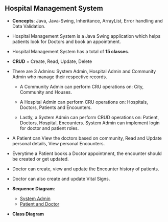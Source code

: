 ## Hospital Management System

 * **Concepts**: Java, Java-Swing, Inheritance, ArrayList, Error handling and Data Validation.  
 * Hospital Management System is a Java Swing application which helps patients look for Doctors and book an appointment.
 *  Hospital Management System has a total of **15 classes**.  
 *  **CRUD** = Create, Read, Update, Delete
 * There are 3 Admins: System Admin, Hospital Admin and Community Admin who manage their respective records.
	 * A Community Admin can perform CRU operations on: City, Community and
	   Houses.

	 * A Hospital Admin can perform CRU operations on: Hospitals, Doctors, Patients and Encounters.
	 * Lastly, a System Admin can perform CRUD operations on: Patient, Doctors, Hospital, Encounters. System Admin can implement login for doctor and patient roles.   

 * A Patient can View the doctors based on community, Read and Update personal details, View personal Encounters.
 * Everytime a Patient books a Doctor appointment, the encounter should be created or get updated. 

 * Doctor can create, view and update the Encounter history of patients.
 * Doctor can also create and update Vital Signs.

 * **Sequence Diagram**:
	 * [System Admin](https://github.com/ChannalKishor/Channal_Kishor_002737089/blob/Assignment_2/Diagrams/SystemAdmin%20SD.png)
	 * [Patient and Doctor](https://github.com/ChannalKishor/Channal_Kishor_002737089/blob/Assignment_2/Diagrams/Patient%20and%20Hospital%20SD.png)

 * **Class Diagram**
